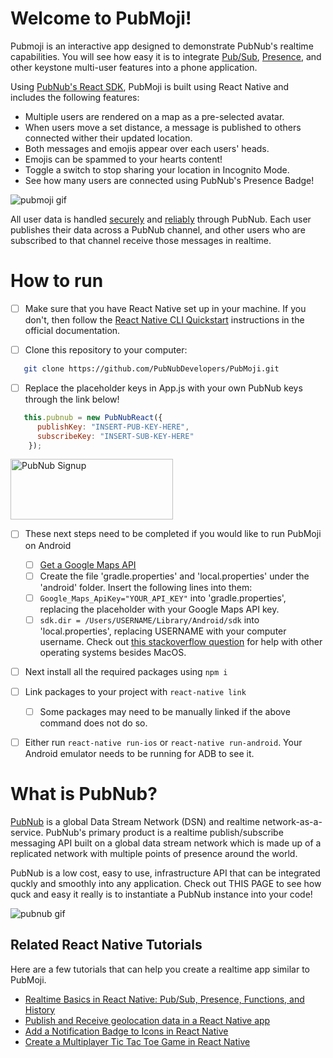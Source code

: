 # Welcome to PubMoji!

Pubmoji is an interactive app designed to demonstrate PubNub's realtime capabilities. You will see how easy it is to integrate [Pub/Sub](https://www.pubnub.com/features/pub-sub-messaging/?devrel_gh=PubMoji), [Presence](https://www.pubnub.com/features/presence/?devrel_gh=PubMoji), and other keystone multi-user features into a phone application.

Using [PubNub's React SDK](https://www.pubnub.com/docs/react-native-javascript/pubnub-javascript-sdk?devrel_gh=PubMoji), PubMoji is built using React Native and includes the following features:

* Multiple users are rendered on a map as a pre-selected avatar.
* When users move a set distance, a message is published to others connected wither their updated location.
* Both messages and emojis appear over each users' heads.
* Emojis can be spammed to your hearts content!
* Toggle a switch to stop sharing your location in Incognito Mode.
* See how many users are connected using PubNub's Presence Badge!

![pubmoji gif](https://pubnubdevelopers.github.io/PubMoji-Product-Page/img/demo.gif)

All user data is handled [securely](https://www.pubnub.com/developers/tech/security/?devrel_gh=PubMoji) and [reliably](https://www.pubnub.com/blog/build-a-reliable-product-that-never-fails/?devrel_gh=PubMoji) through PubNub. Each user publishes their data across a PubNub channel, and other users who are subscribed to that channel receive those messages in realtime. 

# How to run

- [ ] Make sure that you have React Native set up in your machine. If you don't, then follow the [React Native CLI Quickstart](https://facebook.github.io/react-native/docs/getting-started.html) instructions in the official documentation.

- [ ] Clone this repository to your computer:
 ```bash
    git clone https://github.com/PubNubDevelopers/PubMoji.git
  ```

- [ ] Replace the placeholder keys in App.js with your own PubNub keys through the link below!
```javascript
   this.pubnub = new PubNubReact({
      publishKey: "INSERT-PUB-KEY-HERE",
      subscribeKey: "INSERT-SUB-KEY-HERE"
    });
```

<a href="https://dashboard.pubnub.com/signup?devrel_gh=PubMoji">
    <img alt="PubNub Signup" src="https://i.imgur.com/og5DDjf.png" width=260 height=97/>
</a>

- [ ] These next steps need to be completed if you would like to run PubMoji on Android
    - [ ] [Get a Google Maps API](https://developers.google.com/maps/documentation/javascript/get-api-key) 
    - [ ] Create the file 'gradle.properties' and 'local.properties' under the 'android' folder. Insert the following lines into them:  
    - [ ] ```Google_Maps_ApiKey="YOUR_API_KEY"``` into 'gradle.properties', replacing the placeholder with your Google Maps API key. 
    - [ ] ```sdk.dir = /Users/USERNAME/Library/Android/sdk``` into 'local.properties', replacing USERNAME with your computer username. Check out [this stackoverflow question](https://stackoverflow.com/questions/32634352/react-native-android-build-failed-sdk-location-not-found) for help with other operating systems besides MacOS. 

- [ ] Next install all the required packages using ```npm i```

- [ ] Link packages to your project with ```react-native link```
    - [ ] Some packages may need to be manually linked if the above command does not do so.
 
- [ ] Either run ```react-native run-ios``` or ```react-native run-android```. Your Android emulator needs to be running for ADB to see it. 
 
      
# What is PubNub?
[PubNub](https://www.pubnub.com/?devrel_gh=PubMoji) is a global Data Stream Network (DSN) and realtime network-as-a-service. PubNub's primary product is a realtime publish/subscribe messaging API built on a global data stream network which is made up of a replicated network with multiple points of presence around the world.

PubNub is a low cost, easy to use, infrastructure API that can be integrated quckly and smoothly into any application. Check out THIS PAGE to see how quck and easy it really is to instantiate a PubNub instance into your code!

![pubnub gif](https://www.pubnub.com/wp-content/uploads/2016/08/pubsub-1.gif)

## Related React Native Tutorials
Here are a few tutorials that can help you create a realtime app similar to PubMoji.
* [Realtime Basics in React Native: Pub/Sub, Presence, Functions, and History](https://www.pubnub.com/blog/pubnub-react-native-basics-pub-sub-history-gelocation-presence/?devrel_gh=PubMoji)
* [Publish and Receive geolocation data in a React Native app](https://www.pubnub.com/blog/pubnub-react-native-basics-pub-sub-history-gelocation-presence/?devrel_gh=PubMoji)
* [Add a Notification Badge to Icons in React Native](https://www.pubnub.com/blog/how-to-add-a-realtime-badge-to-icons-in-react-native/?devrel_gh=PubMoji)
* [Create a Multiplayer Tic Tac Toe Game in React Native](https://www.pubnub.com/blog/multiplayer-mobile-tic-tac-toe-react-native-ios-android-part-one/?devrel_gh=PubMoji)
